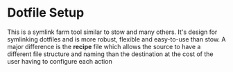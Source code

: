 # Dotfile Setup

This is a symlink farm tool similar to stow and many others. It's design for symlinking dotfiles and is more robust, flexible and easy-to-use than stow. A major difference is the **recipe** file which allows the source to have a different file structure and naming than the destination at the cost of the user having to configure each action
